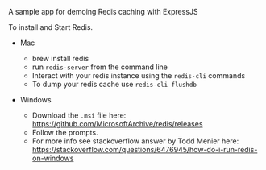 A sample app for demoing Redis caching with ExpressJS

To install and Start Redis.

* Mac
    * brew install redis
    * run `redis-server` from the command line
    * Interact with your redis instance using the `redis-cli` commands
    * To dump your redis cache use `redis-cli flushdb`

* Windows
    * Download the `.msi` file here: https://github.com/MicrosoftArchive/redis/releases
    * Follow the prompts.
    * For more info see stackoverflow answer by Todd Menier here: https://stackoverflow.com/questions/6476945/how-do-i-run-redis-on-windows
